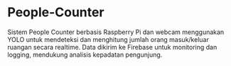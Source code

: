 # People-Counter
Sistem People Counter berbasis Raspberry Pi dan webcam menggunakan YOLO untuk mendeteksi dan menghitung jumlah orang masuk/keluar ruangan secara realtime. Data dikirim ke Firebase untuk monitoring dan logging, mendukung analisis kepadatan pengunjung.
